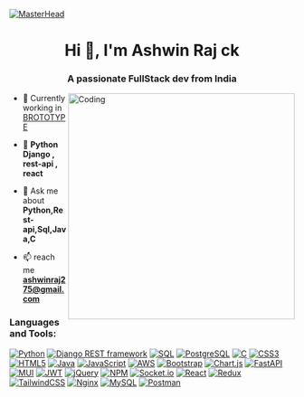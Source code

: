 [![MasterHead](https://mir-s3-cdn-cf.behance.net/project_modules/max_1200/79731568097599.5b50bca477735.jpg)](https://ashwinraj275.io)
<h1 align="center">Hi 👋, I'm Ashwin Raj ck</h1>
<h3 align="center">A passionate FullStack dev from India</h3>

<img align="right" alt="Coding" width="400" src="https://camo.githubusercontent.com/659a91ae49a4694e36f3f67a36b94a1a4830e26b720db094aa15e79c8c9ddece/68747470733a2f2f616d70726f6e2e65752f77702d636f6e74656e742f75706c6f6164732f323031392f30312f636f64652d646576656c6f7065722e676966">






- 🔭 Currently working in [BROTOTYPE]([https://brototype.com/])

- 🌱  **Python Django , rest-api , react**



- 💬 Ask me about **Python,Rest-api,Sql,Java,C**

- 📫 reach me **ashwinraj275@gmail.com**



<h3 align="left">Languages and Tools:</h3>

[![Python](https://img.shields.io/badge/python-%233776AB.svg?style=for-the-badge&logo=python&logoColor=white)](https://example.com)
[![Django REST framework](https://img.shields.io/badge/Django_REST_framework-%23092E20.svg?style=for-the-badge&logo=django&logoColor=white)](https://example.com)
[![SQL](https://img.shields.io/badge/SQL-%2300f.svg?style=for-the-badge&logo=postgresql&logoColor=white)](https://example.com)
[![PostgreSQL](https://img.shields.io/badge/PostgreSQL-%23336791.svg?style=for-the-badge&logo=postgresql&logoColor=white)](https://example.com)
[![C](https://img.shields.io/badge/c-%2300599C.svg?style=for-the-badge&logo=c&logoColor=white)](https://example.com)
[![CSS3](https://img.shields.io/badge/css3-%231572B6.svg?style=for-the-badge&logo=css3&logoColor=white)](https://example.com)
[![HTML5](https://img.shields.io/badge/html5-%23E34F26.svg?style=for-the-badge&logo=html5&logoColor=white)](https://example.com)
[![Java](https://img.shields.io/badge/java-%23ED8B00.svg?style=for-the-badge&logo=java&logoColor=white)](https://example.com)
[![JavaScript](https://img.shields.io/badge/javascript-%23323330.svg?style=for-the-badge&logo=javascript&logoColor=%23F7DF1E)](https://example.com)
[![AWS](https://img.shields.io/badge/AWS-%23FF9900.svg?style=for-the-badge&logo=amazon-aws&logoColor=white)](https://example.com)
[![Bootstrap](https://img.shields.io/badge/bootstrap-%23563D7C.svg?style=for-the-badge&logo=bootstrap&logoColor=white)](https://example.com)
[![Chart.js](https://img.shields.io/badge/chart.js-F5788D.svg?style=for-the-badge&logo=chart.js&logoColor=white)](https://example.com)
[![FastAPI](https://img.shields.io/badge/FastAPI-005571?style=for-the-badge&logo=fastapi)](https://example.com)
[![MUI](https://img.shields.io/badge/MUI-%230081CB.svg?style=for-the-badge&logo=material-ui&logoColor=white)](https://example.com)
[![JWT](https://img.shields.io/badge/JWT-black?style=for-the-badge&logo=JSON%20web%20tokens)](https://example.com)
[![jQuery](https://img.shields.io/badge/jquery-%230769AD.svg?style=for-the-badge&logo=jquery&logoColor=white)](https://example.com)
[![NPM](https://img.shields.io/badge/NPM-%23000000.svg?style=for-the-badge&logo=npm&logoColor=white)](https://example.com)
[![Socket.io](https://img.shields.io/badge/Socket.io-black?style=for-the-badge&logo=socket.io&badgeColor=010101)](https://example.com)
[![React](https://img.shields.io/badge/react-%2320232a.svg?style=for-the-badge&logo=react&logoColor=%2361DAFB)](https://example.com)
[![Redux](https://img.shields.io/badge/redux-%23593d88.svg?style=for-the-badge&logo=redux&logoColor=white)](https://example.com)
[![TailwindCSS](https://img.shields.io/badge/tailwindcss-%2338B2AC.svg?style=for-the-badge&logo=tailwind-css&logoColor=white)](https://example.com)
[![Nginx](https://img.shields.io/badge/nginx-%23009639.svg?style=for-the-badge&logo=nginx&logoColor=white)](https://example.com)
[![MySQL](https://img.shields.io/badge/mysql-%2300f.svg?style=for-the-badge&logo=mysql&logoColor=white)](https://example.com)
[![Postman](https://img.shields.io/badge/Postman-FF6C37?style=for-the-badge&logo=postman&logoColor=white)](https://example.com)

  

